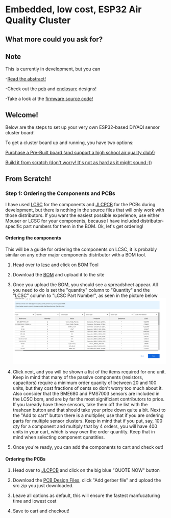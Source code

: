 
# Embedded, low cost, ESP32 Air Quality Cluster
## What more could you ask for?

## Note

This is currently in development, but you can


-[Read the abstract!](../../ABSTRACT.pdf)

-Check out the [pcb](../../boards/esp32/hardware/pcb/) and [enclosure](../../boards/esp32/hardware) designs!

-Take a look at the [firmware source code!](../../boards/esp32/firmware)

## Welcome!
Below are the steps to set up your very own ESP32-based DIYAQI sensor cluster board!

To get a cluster board up and running, you have two options:

[Purchase a Pre-Built board (and support a high school air quality club!)](#pre-built)

[Build it from scratch (don't worry! It's not as hard as it might sound :))](#from-scratch)


## From Scratch!

### Step 1: Ordering the Components and PCBs
I have used [LCSC](https://lcsc.com) for the components and [JLCPCB](https://jlcpcb.com) for the PCBs during development, but there is nothing in the source files that will only work with those distributors. If you want the easiest possible experience, use either Mouser or LCSC for your components, because I have included distributor-specific part numbers for them in the BOM. Ok, let's get ordering!

#### Ordering the components
This will be a guide for ordering the components on LCSC, it is probably similar on any other major components distributor with a BOM tool.

1. Head over to [lcsc](https://lcsc.com) and click on BOM Tool

2. Download the [BOM](../../boards/esp32/hardware/pcb/bom.csv) and upload it to the site

3. Once you upload the BOM, you should see a spreadsheet appear. All you need to do is set the "quantity" column to "Quantity" and the "LCSC" column to "LCSC Part Number", as seen in the picture below  ![bom tool](media/bom_tool.png "Finalizing the BOM")

5. Click next, and you will be shown a list of the items required for one unit. Keep in mind that many of the passive components (resistors, capacitors) require a minimum order quanity of between 20 and 100 units, but they cost fractions of cents so don't worry too much about it. Also consider that the BME680 and PMS7003 sensors are included in the LCSC bom, and are by far the most significiant contributors to price. If you laready have these sensors, take them off the list with the trashcan button and that should take your price down quite a bit. Next to the "Add to cart" button there is a multiplier, use that if you are ordering parts for multiple sensor clusters. Keep in mind that if you put, say, 100 qty for a component and multiply that by 4 orders, you will have 400 units in your cart, which is way over the order quantity. Keep that in mind when selecting component qunatities.

7. Once you're ready, you can add the components to cart and check out!


#### Ordering the PCBs
1. Head over to [JLCPCB](https://jlcpcb.com) and click on the big blue "QUOTE NOW" button

2. Download the [PCB Design Files](../../boards/esp32/hardware/pcb/src.zip), click "Add gerber file" and upload the src.zip you just downloaded.

3. Leave all options as default, this will ensure the fastest manfucaturing time and lowest cost

4. Save to cart and checkout!
